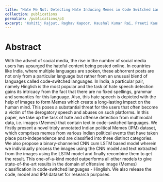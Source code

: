 ```yaml
---
title: "Hate Me Not: Detecting Hate Inducing Memes in Code Switched Languages"
collection: publications
permalink: /publications/p3
excerpt: 'Kshitij Rajput, Raghav Kapoor, Kaushal Kumar Rai, Preeti Kaur. denotes equal contribution Submitted to (ABC)'
---
```


Abstract
======

With the advent of social media, the rise in the number of social media users has upsurged the hateful content being posted online. In countries like India, where multiple languages are spoken, these abhorrent posts are not only from a particular language but rather from an unusual blend of languages called code-switched languages. In India, a particular pair, namely Hinglish is the most popular and the task of hate speech detection gains its intricacy from the fact that there are no fixed spellings, grammar and semantics for this language. Also, this hate speech is depicted with the help of images to form Memes which create a long-lasting impact on the human mind. This poses a substantial threat for the users that often become a victim of the derogatory speech and abuses on such platforms. In this paper, we take up the task of hate and offense detection from multimodal data, i.e. images (Memes) that contain text in code-switched languages. We firstly present a novel triply annotated Indian political Memes (IPM) dataset, which comprises memes from various Indian political events that have taken place post-independence and are classified into three distinct categories. We also propose a binary-channeled CNN cum LSTM based model wherein we individually process the images using the CNN model and text extracted from the images using the LSTM model and finally recombine them to get the result. This one-of-a-kind model outperforms all other models to give state-of-the-art results in the domain of offensive image (Memes) classification in code-switched languages - Hinglish. We also release the code, model and IPM dataset for research purposes.
